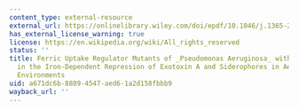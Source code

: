 ```yaml
---
content_type: external-resource
external_url: https://onlinelibrary.wiley.com/doi/epdf/10.1046/j.1365-2958.1996.381426.x
has_external_license_warning: true
license: https://en.wikipedia.org/wiki/All_rights_reserved
status: ''
title: Ferric Uptake Regulator Mutants of _Pseudomonas Aeruginosa_ with Distinct Alterations
  in the Iron-Dependent Repression of Exotoxin A and Siderophores in Aerobic and Microaerobic
  Environments
uid: a671dc6b-8889-4547-aed6-1a2d158fbbb9
wayback_url: ''
---
```

